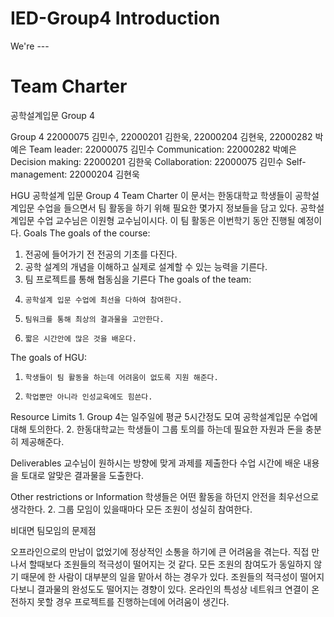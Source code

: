 # IED-Group4 Introduction
 We're ---
 
# Team Charter
공학설계입문 Group 4
 
Group 4
22000075 김민수, 22000201 김한욱, 22000204 김현욱, 22000282 박예은
Team leader: 22000075 김민수
Communication: 22000282 박예은
Decision making: 22000201 김한욱
Collaboration: 22000075 김민수
Self-management: 22000204 김현욱
 
HGU 공학설계 입문 Group 4
Team Charter
이 문서는 한동대학교 학생들이 공학설계입문 수업을 들으면서 팀 활동을 하기 위해 필요한 몇가지 정보들을 담고 있다. 공학설계입문 수업 교수님은 이원형 교수님이시다. 이 팀 활동은 이번학기 동안 진행될 예정이다.
Goals
The goals of the course:
1. 전공에 들어가기 전 전공의 기초를 다진다.
2. 공학 설계의 개념을 이해하고 실제로 설계할 수 있는 능력을 기른다.
3. 팀 프로젝트를 통해 협동심을 기른다
The goals of the team:
1.     공학설계 입문 수업에 최선을 다하여 참여한다.
2.     팀워크를 통해 최상의 결과물을 고안한다.
3.     짧은 시간안에 많은 것을 배운다.
The goals of HGU:
1.     학생들이 팀 활동을 하는데 어려움이 없도록 지원 해준다.
2.     학업뿐만 아니라 인성교육에도 힘쓴다.

Resource Limits
      1. Group 4는 일주일에 평균 5시간정도 모여 공학설계입문 수업에 대해 토의한다. 
      2. 한동대학교는 학생들이 그룹 토의를 하는데 필요한 자원과 돈을 충분히 제공해준다.

Deliverables
교수님이 원하시는 방향에 맞게 과제를 제출한다
수업 시간에 배운 내용을 토대로 알맞은 결과물을 도출한다.


Other restrictions or Information
학생들은 어떤 활동을 하던지 안전을 최우선으로 생각한다. 
      2. 그룹 모임이 있을때마다 모든 조원이 성실히 참여한다.

 

비대면 팀모임의 문제점

오프라인으로의 만남이 없었기에 정상적인 소통을 하기에 큰 어려움을 겪는다.
직접 만나서 할때보다 조원들의 적극성이 떨어지는 것 같다.
모든 조원의 참여도가 동일하지 않기 때문에 한 사람이 대부분의 일을 맡아서 하는 경우가 있다.
조원들의 적극성이 떨어지다보니 결과물의 완성도도 떨어지는 경향이 있다.
온라인의 특성상 네트워크 연결이 온전하지 못할 경우 프로젝트를 진행하는데에 어려움이 생긴다.

